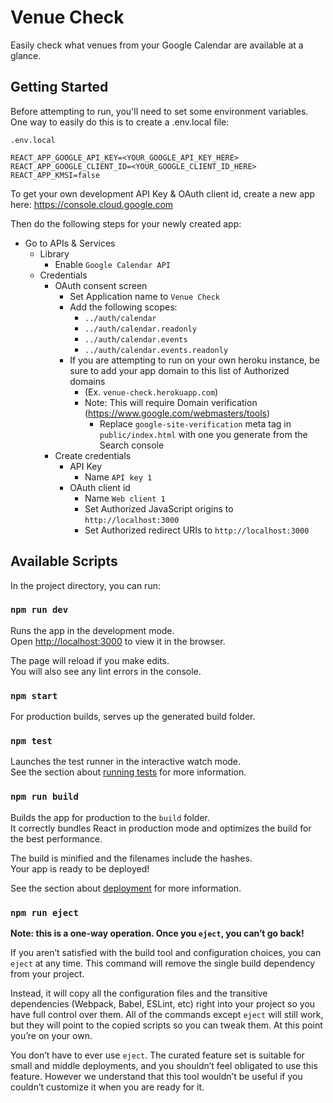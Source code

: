 # Venue Check

Easily check what venues from your Google Calendar are available at a glance.

## Getting Started

Before attempting to run, you'll need to set some environment variables.  One way to easily do this is to create a .env.local file:

`.env.local`
```
REACT_APP_GOOGLE_API_KEY=<YOUR_GOOGLE_API_KEY_HERE>
REACT_APP_GOOGLE_CLIENT_ID=<YOUR_GOOGLE_CLIENT_ID_HERE>
REACT_APP_KMSI=false
```

To get your own development API Key & OAuth client id, create a new app here:
https://console.cloud.google.com

Then do the following steps for your newly created app:

- Go to APIs & Services
  - Library
    - Enable `Google Calendar API`
  - Credentials
    - OAuth consent screen
      - Set Application name to `Venue Check`
      - Add the following scopes:
        - `../auth/calendar`
        - `../auth/calendar.readonly`
        - `../auth/calendar.events`
        - `../auth/calendar.events.readonly`
      - If you are attempting to run on your own heroku instance, be sure to add your app domain to this list of Authorized domains
        - (Ex. `venue-check.herokuapp.com`)
        - Note: This will require Domain verification (https://www.google.com/webmasters/tools)
          - Replace `google-site-verification` meta tag in `public/index.html` with one you generate from the Search console
    - Create credentials
      - API Key
        - Name `API key 1`
      - OAuth client id
        - Name `Web client 1`
        - Set Authorized JavaScript origins to `http://localhost:3000`
        - Set Authorized redirect URIs to `http://localhost:3000`

## Available Scripts

In the project directory, you can run:

### `npm run dev`

Runs the app in the development mode.<br>
Open [http://localhost:3000](http://localhost:3000) to view it in the browser.

The page will reload if you make edits.<br>
You will also see any lint errors in the console.

### `npm start`

For production builds, serves up the generated build folder.

### `npm test`

Launches the test runner in the interactive watch mode.<br>
See the section about [running tests](#running-tests) for more information.

### `npm run build`

Builds the app for production to the `build` folder.<br>
It correctly bundles React in production mode and optimizes the build for the best performance.

The build is minified and the filenames include the hashes.<br>
Your app is ready to be deployed!

See the section about [deployment](#deployment) for more information.

### `npm run eject`

**Note: this is a one-way operation. Once you `eject`, you can’t go back!**

If you aren’t satisfied with the build tool and configuration choices, you can `eject` at any time. This command will remove the single build dependency from your project.

Instead, it will copy all the configuration files and the transitive dependencies (Webpack, Babel, ESLint, etc) right into your project so you have full control over them. All of the commands except `eject` will still work, but they will point to the copied scripts so you can tweak them. At this point you’re on your own.

You don’t have to ever use `eject`. The curated feature set is suitable for small and middle deployments, and you shouldn’t feel obligated to use this feature. However we understand that this tool wouldn’t be useful if you couldn’t customize it when you are ready for it.